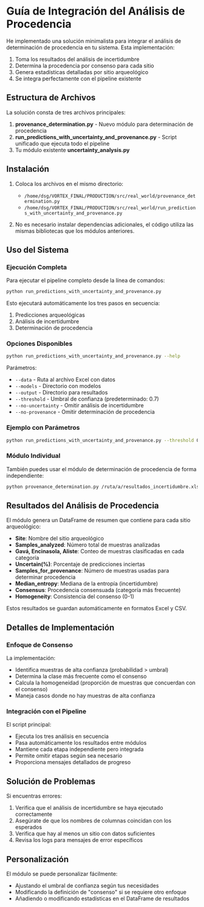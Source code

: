 # Guía de Integración del Análisis de Procedencia

He implementado una solución minimalista para integrar el análisis de determinación de procedencia en tu sistema. Esta implementación:

1. Toma los resultados del análisis de incertidumbre
2. Determina la procedencia por consenso para cada sitio 
3. Genera estadísticas detalladas por sitio arqueológico
4. Se integra perfectamente con el pipeline existente

## Estructura de Archivos

La solución consta de tres archivos principales:

1. **provenance_determination.py** - Nuevo módulo para determinación de procedencia
2. **run_predictions_with_uncertainty_and_provenance.py** - Script unificado que ejecuta todo el pipeline
3. Tu módulo existente **uncertainty_analysis.py**

## Instalación

1. Coloca los archivos en el mismo directorio:
   - `/home/dsg/VORTEX_FINAL/PRODUCTION/src/real_world/provenance_determination.py`
   - `/home/dsg/VORTEX_FINAL/PRODUCTION/src/real_world/run_predictions_with_uncertainty_and_provenance.py`

2. No es necesario instalar dependencias adicionales, el código utiliza las mismas bibliotecas que los módulos anteriores.

## Uso del Sistema

### Ejecución Completa

Para ejecutar el pipeline completo desde la línea de comandos:

```bash
python run_predictions_with_uncertainty_and_provenance.py
```

Esto ejecutará automáticamente los tres pasos en secuencia:
1. Predicciones arqueológicas
2. Análisis de incertidumbre
3. Determinación de procedencia

### Opciones Disponibles

```bash
python run_predictions_with_uncertainty_and_provenance.py --help
```

Parámetros:
- `--data` - Ruta al archivo Excel con datos
- `--models` - Directorio con modelos
- `--output` - Directorio para resultados
- `--threshold` - Umbral de confianza (predeterminado: 0.7)
- `--no-uncertainty` - Omitir análisis de incertidumbre
- `--no-provenance` - Omitir determinación de procedencia

### Ejemplo con Parámetros

```bash
python run_predictions_with_uncertainty_and_provenance.py --threshold 0.8 --output /home/dsg/VORTEX_FINAL/PRODUCTION/results/proyecto_especial/
```

### Módulo Individual

También puedes usar el módulo de determinación de procedencia de forma independiente:

```bash
python provenance_determination.py /ruta/a/resultados_incertidumbre.xlsx
```

## Resultados del Análisis de Procedencia

El módulo genera un DataFrame de resumen que contiene para cada sitio arqueológico:

- **Site**: Nombre del sitio arqueológico
- **Samples_analyzed**: Número total de muestras analizadas
- **Gavá, Encinasola, Aliste**: Conteo de muestras clasificadas en cada categoría
- **Uncertain(%)**: Porcentaje de predicciones inciertas
- **Samples_for_provenance**: Número de muestras usadas para determinar procedencia
- **Median_entropy**: Mediana de la entropía (incertidumbre)
- **Consensus**: Procedencia consensuada (categoría más frecuente)
- **Homogeneity**: Consistencia del consenso (0-1)

Estos resultados se guardan automáticamente en formatos Excel y CSV.

## Detalles de Implementación

### Enfoque de Consenso

La implementación:
- Identifica muestras de alta confianza (probabilidad > umbral)
- Determina la clase más frecuente como el consenso
- Calcula la homogeneidad (proporción de muestras que concuerdan con el consenso)
- Maneja casos donde no hay muestras de alta confianza

### Integración con el Pipeline

El script principal:
- Ejecuta los tres análisis en secuencia
- Pasa automáticamente los resultados entre módulos
- Mantiene cada etapa independiente pero integrada
- Permite omitir etapas según sea necesario
- Proporciona mensajes detallados de progreso

## Solución de Problemas

Si encuentras errores:

1. Verifica que el análisis de incertidumbre se haya ejecutado correctamente
2. Asegúrate de que los nombres de columnas coincidan con los esperados
3. Verifica que hay al menos un sitio con datos suficientes
4. Revisa los logs para mensajes de error específicos

## Personalización

El módulo se puede personalizar fácilmente:
- Ajustando el umbral de confianza según tus necesidades
- Modificando la definición de "consenso" si se requiere otro enfoque
- Añadiendo o modificando estadísticas en el DataFrame de resultados
